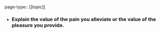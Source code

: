 page-type:: [[topic]]
- ### Explain the value of the pain you alleviate or the value of the pleasure you provide.


